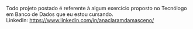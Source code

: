 Todo projeto postado é referente à algum exercício proposto no Tecnólogo em Banco de Dados que eu estou cursando.                                           
LinkedIn: https://www.linkedin.com/in/anaclaramdamasceno/

